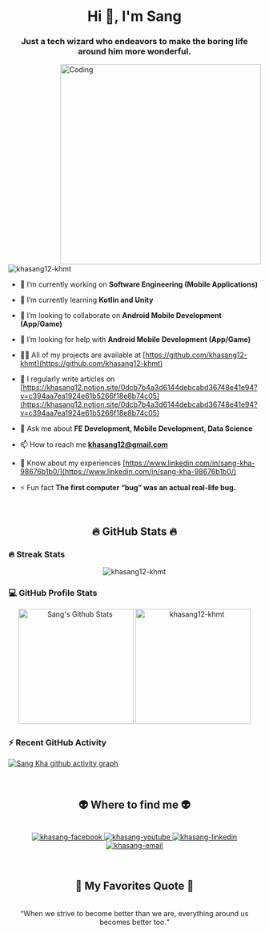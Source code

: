 <h1 align="center">Hi 👋, I'm Sang</h1>
<h3 align="center">Just a tech wizard who endeavors to make the boring life around him more wonderful.</h3>

<img align="right" alt="Coding" width="400" src="https://cdn.dribbble.com/users/1162077/screenshots/3848914/programmer.gif">


<p align="left"> <img src="https://komarev.com/ghpvc/?username=khasang12-khmt&label=Profile%20views&color=0e75b6&style=flat" alt="khasang12-khmt" /> </p>


- 🔭 I’m currently working on **Software Engineering (Mobile Applications)**

- 🌱 I’m currently learning **Kotlin and Unity**

- 👯 I’m looking to collaborate on **Android Mobile Development (App/Game)**

- 🤝 I’m looking for help with **Android Mobile Development (App/Game)**

- 👨‍💻 All of my projects are available at [https://github.com/khasang12-khmt](https://github.com/khasang12-khmt)

- 📝 I regularly write articles on [https://khasang12.notion.site/0dcb7b4a3d6144debcabd36748e41e94?v=c394aa7ea1924e61b5266f18e8b74c05](https://khasang12.notion.site/0dcb7b4a3d6144debcabd36748e41e94?v=c394aa7ea1924e61b5266f18e8b74c05)

- 💬 Ask me about **FE Development, Mobile Development, Data Science**

- 📫 How to reach me **khasang12@gmail.com**

- 📄 Know about my experiences [https://www.linkedin.com/in/sang-kha-98676b1b0/](https://www.linkedin.com/in/sang-kha-98676b1b0/)

- ⚡ Fun fact **The first computer “bug” was an actual real-life bug.**

<br>

<h2 align="center">🔥 GitHub Stats 🔥</h2>

<h3> 🔥 Streak Stats</h3>

<p align="center"><img src="https://github-readme-streak-stats.herokuapp.com/?user=khasang12-khmt&theme=tokyonight_duo" alt="khasang12-khmt" /></p>

<h3>💻 GitHub Profile Stats</h3>

<p align="center">
    <a href="https://github.com/anuraghazra/github-readme-stats">
	    <img alt="Sang's Github Stats" src="https://github-readme-stats-sigma-five.vercel.app/api?username=khasang12-khmt&show_icons=true&count_private=true&locale=en&theme=tokyonight&layout=compact" height="230px"/></a>
	  <img src="https://github-readme-stats-sigma-five.vercel.app/api/top-langs?username=khasang12-khmt&langs_count=5&show_icons=true&locale=en&theme=tokyonight" alt="khasang12-khmt" height="230px"/>

<br>
  
<h3>⚡ Recent GitHub Activity</h3>
	
[![Sang Kha github activity graph](https://github-readme-activity-graph.vercel.app/graph?username=khasang12-khmt&theme=tokyo-night&area=true)](https://github.com/khasang12-khmt/github-readme-activity-graph)
 


<p align="left">
<br>
<h2 align="center">👽 Where to find me 👽</h2>
<br>
<!-- https://icons8.com -->
<div align="center">
  <a href="https://www.facebook.com/khasang0412/" target="blank">
    <img src="https://img.icons8.com/bubbles/100/000000/facebook-new.png" alt="khasang-facebook" />
  </a>
  <a href="https://www.youtube.com/channel/UCTp0RJeZ1NVDEYx0PG8G8CA" target="blank">
    <img src="https://img.icons8.com/bubbles/100/000000/youtube-squared.png" alt="khasang-youtube" />
  </a>
  <a href="https://www.linkedin.com/in/sang-kha-98676b1b0/" target="blank">
    <img src="https://img.icons8.com/bubbles/100/000000/linkedin.png" alt="khasang-linkedin" />
  </a>
  <a href="mailto:khasang12@gmail.com" target="top">
    <img src="https://img.icons8.com/bubbles/100/000000/apple-mail.png" alt="khasang-email" />
  </a>
</div>
</p>

<br>
<h2 align="center">📑 My Favorites Quote 📑</h2>
<br>
<div align="center">
  “When we strive to become better than we are, everything around us becomes better too.“
</div>
